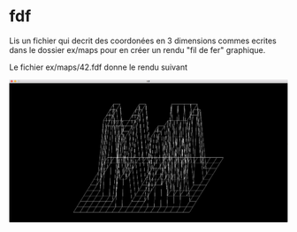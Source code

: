 # fdf
Lis un fichier qui decrit des coordonées en 3 dimensions commes ecrites dans le dossier ex/maps pour en créer un rendu "fil de fer" graphique.

Le fichier ex/maps/42.fdf donne le rendu suivant 

![alt text](https://github.com/joplevy/fdf/blob/master/example_42.png)
